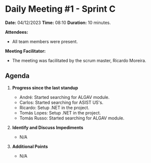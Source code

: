 # Daily Meeting #1 - Sprint C

**Date:** 04/12/2023
**Time:** 08:10
**Duration:** 10 minutes.

**Attendees:**

- All team members were present.

**Meeting Facilitator:**

- The meeting was facilitated by the scrum master, Ricardo Moreira.

## Agenda

1. **Progress since the last standup**

   - André: Started searching for ALGAV module.
   - Carlos: Started searching for ASIST US's.
   - Ricardo: Setup .NET in the project.
   - Tomás Lopes: Setup .NET in the project.
   - Tomás Russo: Started searching for ALGAV module.

2. **Identify and Discuss Impediments**
   - N/A
3. **Additional Points**
   - N/A
